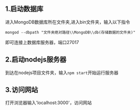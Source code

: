 
<h2>1.启动数据库</h2>
<p>进入MongoDB数据库所在文件夹,进入bin文件夹，输入以下指令</p>

```
mongod --dbpath "文件夹绝对路径\\MongoDB\\db(存储数据的文件夹)"
```
<p>即可连接上数据库服务器，端口27017</p>

<h2>2.启动nodejs服务器</h2>
<p>到达在nodejs项目文件夹，输入<code>npm start</code>开始运行服务器</p>

<h2>3.访问网站</h2>
<p>打开浏览器输入'localhost:3000'，访问网站</p>